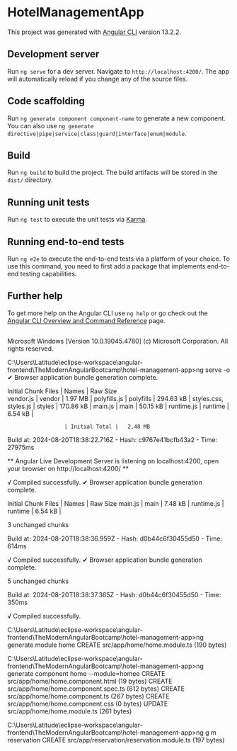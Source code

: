 # HotelManagementApp

This project was generated with [Angular CLI](https://github.com/angular/angular-cli) version 13.2.2.

## Development server

Run `ng serve` for a dev server. Navigate to `http://localhost:4200/`. The app will automatically reload if you change any of the source files.

## Code scaffolding

Run `ng generate component component-name` to generate a new component. You can also use `ng generate directive|pipe|service|class|guard|interface|enum|module`.

## Build

Run `ng build` to build the project. The build artifacts will be stored in the `dist/` directory.

## Running unit tests

Run `ng test` to execute the unit tests via [Karma](https://karma-runner.github.io).

## Running end-to-end tests

Run `ng e2e` to execute the end-to-end tests via a platform of your choice. To use this command, you need to first add a package that implements end-to-end testing capabilities.

## Further help

To get more help on the Angular CLI use `ng help` or go check out the [Angular CLI Overview and Command Reference](https://angular.io/cli) page.

## ##########################################################
Microsoft Windows [Version 10.0.19045.4780]
(c) Microsoft Corporation. All rights reserved.

C:\Users\Latitude\eclipse-workspace\angular-frontend\TheModernAngularBootcamp\hotel-management-app>ng serve -o
✔ Browser application bundle generation complete.

Initial Chunk Files   | Names         |  Raw Size   
vendor.js             | vendor        |   1.97 MB | 
polyfills.js          | polyfills     | 294.63 kB | 
styles.css, styles.js | styles        | 170.86 kB | 
main.js               | main          |  50.15 kB |
runtime.js            | runtime       |   6.54 kB |

                      | Initial Total |   2.48 MB

Build at: 2024-08-20T18:38:22.716Z - Hash: c9767e41bcfb43a2 - Time: 27975ms

** Angular Live Development Server is listening on localhost:4200, open your browser on http://localhost:4200/ **


√ Compiled successfully.
✔ Browser application bundle generation complete.

Initial Chunk Files | Names   | Raw Size
main.js             | main    |  7.48 kB |
runtime.js          | runtime |  6.54 kB |

3 unchanged chunks

Build at: 2024-08-20T18:38:36.959Z - Hash: d0b44c6f30455d50 - Time: 614ms

√ Compiled successfully.
✔ Browser application bundle generation complete.

5 unchanged chunks

Build at: 2024-08-20T18:38:37.365Z - Hash: d0b44c6f30455d50 - Time: 350ms

√ Compiled successfully.

C:\Users\Latitude\eclipse-workspace\angular-frontend\TheModernAngularBootcamp\hotel-management-app>ng generate module home
CREATE src/app/home/home.module.ts (190 bytes)

C:\Users\Latitude\eclipse-workspace\angular-frontend\TheModernAngularBootcamp\hotel-management-app>ng generate component home --module=homee
CREATE src/app/home/home.component.html (19 bytes)
CREATE src/app/home/home.component.spec.ts (612 bytes)
CREATE src/app/home/home.component.ts (267 bytes)
CREATE src/app/home/home.component.css (0 bytes)
UPDATE src/app/home/home.module.ts (261 bytes)


C:\Users\Latitude\eclipse-workspace\angular-frontend\TheModernAngularBootcamp\hotel-management-app>ng g m reservation
CREATE src/app/reservation/reservation.module.ts (197 bytes)

